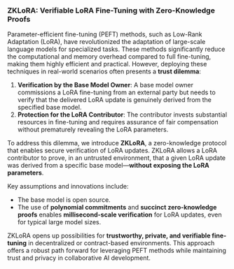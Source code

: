 ### ZKLoRA: Verifiable LoRA Fine-Tuning with Zero-Knowledge Proofs

Parameter-efficient fine-tuning (PEFT) methods, such as Low-Rank Adaptation (LoRA), have revolutionized the adaptation of large-scale language models for specialized tasks. These methods significantly reduce the computational and memory overhead compared to full fine-tuning, making them highly efficient and practical. However, deploying these techniques in real-world scenarios often presents a **trust dilemma**:

1. **Verification by the Base Model Owner**: A base model owner commissions a LoRA fine-tuning from an external party but needs to verify that the delivered LoRA update is genuinely derived from the specified base model.
2. **Protection for the LoRA Contributor**: The contributor invests substantial resources in fine-tuning and requires assurance of fair compensation without prematurely revealing the LoRA parameters.

To address this dilemma, we introduce **ZKLoRA**, a zero-knowledge protocol that enables secure verification of LoRA updates. ZKLoRA allows a LoRA contributor to prove, in an untrusted environment, that a given LoRA update was derived from a specific base model—**without exposing the LoRA parameters**.

Key assumptions and innovations include:

- The base model is open source.
- The use of **polynomial commitments** and **succinct zero-knowledge proofs** enables **millisecond-scale verification** for LoRA updates, even for typical large model sizes.

ZKLoRA opens up possibilities for **trustworthy, private, and verifiable fine-tuning** in decentralized or contract-based environments. This approach offers a robust path forward for leveraging PEFT methods while maintaining trust and privacy in collaborative AI development.
